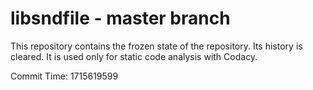 # libsndfile - master branch

This repository contains the frozen state of the repository.
Its history is cleared. It is used only for static code
analysis with Codacy.

Commit Time: 1715619599